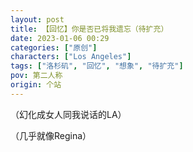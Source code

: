 ```yaml
---
layout: post
title: 【回忆】你是否已将我遗忘（待扩充）
date: 2023-01-06 00:29
categories: ["原创"]
characters: ["Los Angeles"]
tags: ["洛杉矶", "回忆", "想象", "待扩充"]
pov: 第二人称
origin: 个站
---
```


（幻化成女人同我说话的LA）

（几乎就像Regina）

